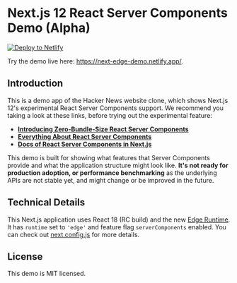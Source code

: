 # Next.js 12 React Server Components Demo (Alpha)

<a href="https://app.netlify.com/start/deploy?repository=https://github.com/netlify/next-react-server-components"><img src="https://www.netlify.com/img/deploy/button.svg" alt="Deploy to Netlify"></a>

Try the demo live here: https://next-edge-demo.netlify.app/.

## Introduction

This is a demo app of the Hacker News website clone, which shows Next.js 12's experimental React Server Components support. We recommend you taking a look at these links, before trying out the experimental feature:

- [**Introducing Zero-Bundle-Size React Server Components**](https://reactjs.org/blog/2020/12/21/data-fetching-with-react-server-components.html)
- [**Everything About React Server Components**](https://vercel.com/blog/everything-about-react-server-components)
- [**Docs of React Server Components in Next.js**](https://nextjs.org/docs/advanced-features/react-18#react-server-components)

This demo is built for showing what features that Server Components provide and what the application structure might look like. **It's not ready for production adoption, or performance benchmarking** as the underlying APIs are not stable yet, and might change or be improved in the future.

## Technical Details

This Next.js application uses React 18 (RC build) and the new [Edge Runtime](https://nextjs.org/docs/api-reference/edge-runtime). It has `runtime` set to `'edge'` and feature flag `serverComponents` enabled. You can check out [next.config.js](https://github.com/vercel/next-react-server-components/blob/main/next.config.js) for more details.

## License

This demo is MIT licensed.

